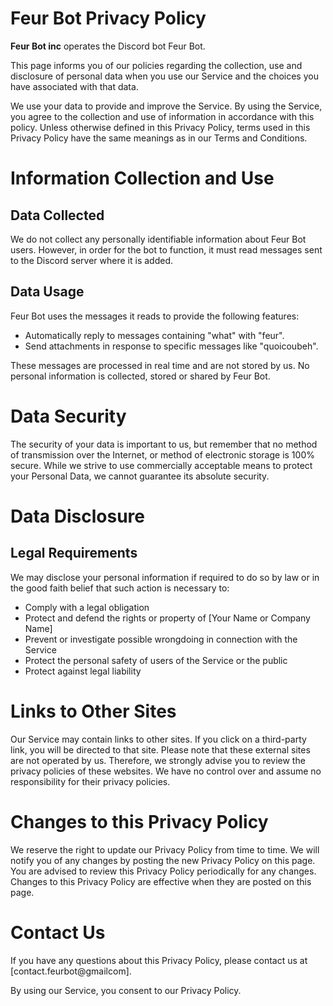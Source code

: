 # Feur Bot Privacy Policy

__Feur Bot inc__ operates the Discord bot Feur Bot.

This page informs you of our policies regarding the collection, use and disclosure of personal data when you use our Service and the choices you have associated with that data.

We use your data to provide and improve the Service. By using the Service, you agree to the collection and use of information in accordance with this policy. Unless otherwise defined in this Privacy Policy, terms used in this Privacy Policy have the same meanings as in our Terms and Conditions.

# Information Collection and Use

## Data Collected

We do not collect any personally identifiable information about Feur Bot users. However, in order for the bot to function, it must read messages sent to the Discord server where it is added.

## Data Usage

Feur Bot uses the messages it reads to provide the following features:
- Automatically reply to messages containing "what" with "feur".
- Send attachments in response to specific messages like "quoicoubeh".

These messages are processed in real time and are not stored by us. No personal information is collected, stored or shared by Feur Bot.

# Data Security

The security of your data is important to us, but remember that no method of transmission over the Internet, or method of electronic storage is 100% secure. While we strive to use commercially acceptable means to protect your Personal Data, we cannot guarantee its absolute security.

# Data Disclosure

## Legal Requirements

We may disclose your personal information if required to do so by law or in the good faith belief that such action is necessary to:
- Comply with a legal obligation
- Protect and defend the rights or property of [Your Name or Company Name]
- Prevent or investigate possible wrongdoing in connection with the Service
- Protect the personal safety of users of the Service or the public
- Protect against legal liability

# Links to Other Sites

Our Service may contain links to other sites. If you click on a third-party link, you will be directed to that site. Please note that these external sites are not operated by us. Therefore, we strongly advise you to review the privacy policies of these websites. We have no control over and assume no responsibility for their privacy policies.

# Changes to this Privacy Policy

We reserve the right to update our Privacy Policy from time to time. We will notify you of any changes by posting the new Privacy Policy on this page. You are advised to review this Privacy Policy periodically for any changes. Changes to this Privacy Policy are effective when they are posted on this page.

# Contact Us

If you have any questions about this Privacy Policy, please contact us at [contact.feurbot@gmailcom].

By using our Service, you consent to our Privacy Policy.
